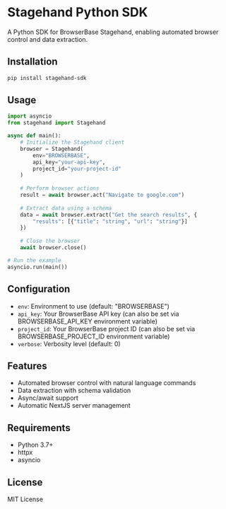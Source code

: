 # Stagehand Python SDK

A Python SDK for BrowserBase Stagehand, enabling automated browser control and data extraction.

## Installation

```bash
pip install stagehand-sdk
```

## Usage

```python
import asyncio
from stagehand import Stagehand

async def main():
    # Initialize the Stagehand client
    browser = Stagehand(
        env="BROWSERBASE",
        api_key="your-api-key",
        project_id="your-project-id"
    )
    
    # Perform browser actions
    result = await browser.act("Navigate to google.com")
    
    # Extract data using a schema
    data = await browser.extract("Get the search results", {
        "results": [{"title": "string", "url": "string"}]
    })
    
    # Close the browser
    await browser.close()

# Run the example
asyncio.run(main())
```

## Configuration

- `env`: Environment to use (default: "BROWSERBASE")
- `api_key`: Your BrowserBase API key (can also be set via BROWSERBASE_API_KEY environment variable)
- `project_id`: Your BrowserBase project ID (can also be set via BROWSERBASE_PROJECT_ID environment variable)
- `verbose`: Verbosity level (default: 0)

## Features

- Automated browser control with natural language commands
- Data extraction with schema validation
- Async/await support
- Automatic NextJS server management

## Requirements

- Python 3.7+
- httpx
- asyncio

## License

MIT License 